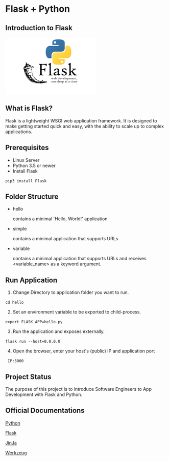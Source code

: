 # Flask + Python
## Introduction to Flask

![Alt text](img/flaskpython.png?raw=true "Title")

## What is Flask? 

Flask is a lightweight WSGI web application framework. It is designed to make getting started quick and easy, with the ability to scale up to complex applications.

## Prerequisites
- Linux Server
- Python 3.5 or newer
- Install Flask 
```
pip3 install Flask
```


## Folder Structure

- hello 

    contains a minimal 'Hello, World!' application
- simple
    
    contains a minimal application that supports URLs

- variable

    contains a minimal application that supports URLs and receives <variable_name> as a keyword argument. 


## Run Application 

1. Change Directory to application folder you want to run. 
```
cd hello
```
2. Set an environment variable to be exported to child-process.
```
export FLASK_APP=hello.py
``` 
3. Run the application and exposes externally.
```
flask run --host=0.0.0.0
```
4. Open the browser, enter your host's (public) IP and application port
```
 IP:5000
```

## Project Status

The purpose of this project is to introduce Software Engineers to App Development with Flask and Python. 

## Official Documentations

[Python](https://www.python.org/about/apps/)

[Flask](https://flask.palletsprojects.com/en/1.1.x/)

[JinJa](https://jinja.palletsprojects.com/en/2.11.x/)

[Werkzeug](https://werkzeug.palletsprojects.com/en/1.0.x/)